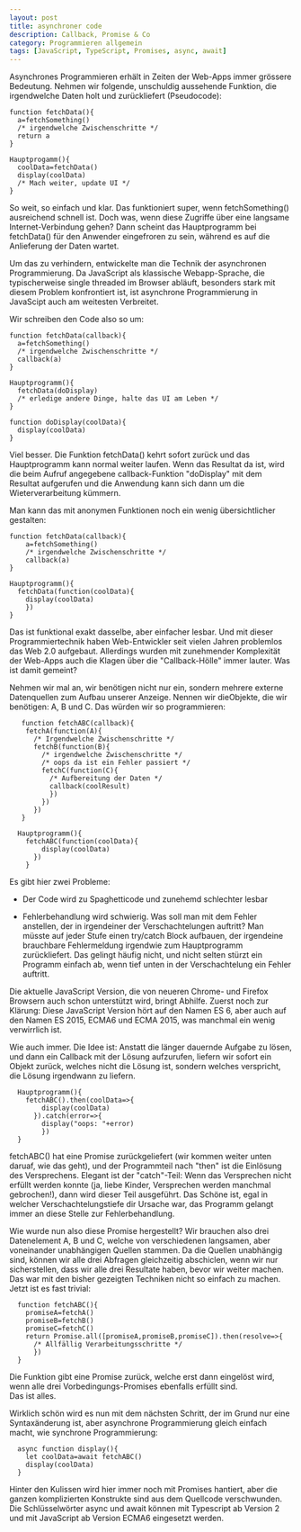 ```yaml
---
layout: post
title: asynchroner code
description: Callback, Promise & Co
category: Programmieren allgemein
tags: [JavaScript, TypeScript, Promises, async, await]
---
```


Asynchrones Programmieren erhält in Zeiten der Web-Apps immer grössere Bedeutung. Nehmen wir folgende, unschuldig aussehende
Funktion, die irgendwelche Daten holt und zurückliefert (Pseudocode):

    function fetchData(){
      a=fetchSomething()
      /* irgendwelche Zwischenschritte */
      return a
    }

    Hauptprogamm(){
      coolData=fetchData()
      display(coolData)
      /* Mach weiter, update UI */
    }

So weit, so einfach und klar. Das funktioniert super, wenn fetchSomething() ausreichend schnell ist.
Doch was, wenn diese Zugriffe über eine langsame Internet-Verbindung gehen? Dann scheint das Hauptprogramm bei fetchData() für den Anwender eingefroren zu sein, während es auf die Anlieferung der Daten wartet.

Um das zu verhindern, entwickelte man die Technik der asynchronen Programmierung. Da JavaScript als klassische Webapp-Sprache,
die typischerweise single threaded im Browser abläuft, besonders stark mit diesem Problem konfrontiert ist, ist asynchrone
Programmierung in JavaScipt auch am weitesten Verbreitet.

Wir schreiben den Code also so um:

    function fetchData(callback){
      a=fetchSomething()
      /* irgendwelche Zwischenschritte */
      callback(a)
    }

    Hauptprogramm(){
      fetchData(doDisplay)
      /* erledige andere Dinge, halte das UI am Leben */
    }

    function doDisplay(coolData){
      display(coolData)
    }

Viel besser. Die Funktion fetchData() kehrt sofort zurück und das Hauptprogramm kann normal weiter laufen. Wenn das Resultat da ist,
  wird die beim Aufruf angegebene callback-Funktion "doDisplay" mit dem Resultat aufgerufen und die Anwendung kann sich dann um die Wieterverarbeitung kümmern.

Man kann das mit anonymen Funktionen noch ein wenig übersichtlicher gestalten:

    function fetchData(callback){
        a=fetchSomething()
        /* irgendwelche Zwischenschritte */
        callback(a)
    }

    Hauptprogramm(){
      fetchData(function(coolData){
        display(coolData)
        })
    }

Das ist funktional exakt dasselbe, aber einfacher lesbar. Und mit dieser Programmiertechnik haben Web-Entwickler seit vielen Jahren
problemlos das Web 2.0 aufgebaut. Allerdings wurden mit zunehmender Komplexität der Web-Apps auch die Klagen über die "Callback-Hölle"
immer lauter. Was ist damit gemeint?

Nehmen wir mal an, wir benötigen nicht nur ein, sondern mehrere externe Datenquellen zum Aufbau unserer Anzeige. Nennen wir dieObjekte, die wir benötigen: A, B und C. Das würden wir so programmieren:

       function fetchABC(callback){
        fetchA(function(A){
          /* Irgendwelche Zwischenschritte */
          fetchB(function(B){
            /* irgendwelche Zwischenschritte */
            /* oops da ist ein Fehler passiert */
            fetchC(function(C){
              /* Aufbereitung der Daten */
              callback(coolResult)
              })
            })
          })
       }

      Hauptprogramm(){
        fetchABC(function(coolData){
            display(coolData)
          })
        }

Es gibt hier zwei Probleme:

* Der Code wird zu Spaghetticode und zunehemd schlechter lesbar

* Fehlerbehandlung wird schwierig. Was soll man mit dem Fehler anstellen, der in irgendeiner der Verschachtelungen auftritt? Man müsste
auf jeder Stufe einen try/catch Block aufbauen, der irgendeine brauchbare Fehlermeldung irgendwie zum Hauptprogramm zurückliefert. Das
gelingt häufig nicht, und nicht selten stürzt ein Programm einfach ab, wenn tief unten in der Verschachtelung ein Fehler auftritt.

Die aktuelle JavaScript Version, die von neueren Chrome- und Firefox Browsern auch schon unterstützt wird, bringt Abhilfe.
Zuerst noch zur Klärung: Diese JavaScript Version hört auf den Namen ES 6, aber auch auf den Namen ES 2015, ECMA6 und ECMA 2015, was manchmal ein wenig verwirrlich ist.

Wie auch immer. Die Idee ist: Anstatt die länger dauernde Aufgabe zu lösen, und dann ein Callback mit der Lösung aufzurufen, liefern wir
sofort ein Objekt zurück, welches nicht die Lösung ist, sondern welches verspricht, die Lösung irgendwann zu liefern.

      Hauptprogramm(){
        fetchABC().then(coolData=>{
            display(coolData)
          }).catch(error=>{
            display("oops: "+error)
            })
      }

fetchABC() hat eine Promise zurückgeliefert (wir kommen weiter unten daruaf, wie das geht), und der Programmteil nach "then" ist die Einlösung des Versprechens. Elegant ist der "catch"-Teil: Wenn das Versprechen nicht erfüllt werden konnte (ja, liebe Kinder, Versprechen werden manchmal gebrochen!), dann wird dieser Teil ausgeführt. Das Schöne ist, egal in welcher Verschachtelungstiefe dir Ursache war, das Programm gelangt immer an diese Stelle zur Fehlerbehandlung.

Wie wurde nun also diese Promise hergestellt? Wir brauchen also drei Datenelement A, B und C, welche von verschiedenen langsamen, aber voneinander unabhängigen Quellen stammen. Da die Quellen unabhängig sind, können wir alle drei Abfragen gleichzeitig abschiclen, wenn wir nur sicherstellen, dass wir alle drei Resultate haben, bevor wir weiter machen. Das war mit den bisher gezeigten Techniken nicht so einfach zu machen. Jetzt ist es fast trivial:

      function fetchABC(){
        promiseA=fetchA()
        promiseB=fetchB()
        promiseC=fetchC()
        return Promise.all([promiseA,promiseB,promiseC]).then(resolve=>{
          /* Allfällig Verarbeitungsschritte */
          })
      }

Die Funktion gibt eine Promise zurück, welche erst dann eingelöst wird, wenn alle drei Vorbedingungs-Promises ebenfalls erfüllt sind.  
Das ist alles.

Wirklich schön wird es nun mit dem nächsten Schritt, der im Grund nur eine Syntaxänderung ist, aber asynchrone Programmierung gleich einfach macht, wie synchrone Programmierung:

      async function display(){
        let coolData=await fetchABC()
        display(coolData)
      }

Hinter den Kulissen wird hier immer noch mit Promises hantiert, aber die ganzen komplizierten Konstrukte sind aus dem Quellcode verschwunden.
Die Schlüsselwörter async und await können mit Typescript ab Version 2 und mit JavaScript ab Version ECMA6 eingesetzt werden.
